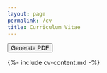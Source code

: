 ```yaml
---
layout: page
permalink: /cv
title: Curriculum Vitae
---
```


<script src="https://cdnjs.cloudflare.com/ajax/libs/dompurify/2.2.2/purify.min.js"></script>
<script src="https://cdnjs.cloudflare.com/ajax/libs/jspdf/2.1.1/jspdf.umd.min.js"></script>
<script src="https://cdnjs.cloudflare.com/ajax/libs/jspdf/2.0.0/polyfills.umd.js"></script>
<script src="https://cdn.jsdelivr.net/npm/html2canvas@1.0.0-rc.7/dist/html2canvas.min.js"></script>
<script>
    const a4Ratio = 842 / 595
    const { jsPDF } = window.jspdf;
    generate = function (elementId) {
        const element = document.getElementById(elementId)
        const width = element.offsetWidth + 40
        var pdf = new jsPDF('p', 'px', [width, a4Ratio * width]);
        pdf.html(element, {
            callback: function (pdf) {
                var iframe = document.createElement('iframe');
                iframe.setAttribute('style', 'position:absolute;right:0; top:0; bottom:0; height:100%; width:400px');
                document.body.appendChild(iframe);
                iframe.src = pdf.output('datauristring');
            },
            filename: "cv-angelsenra.pdf",
            x: 20,
            y: 20
        });
    };
</script>
<button onclick="javascript:generate('cv-content');">Generate PDF</button>

<div id="cv-content" markdown="1">
    {%- include cv-content.md -%}
</div>

